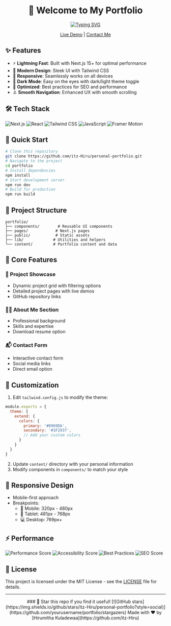 <div align="center">
  
# 🌟 Welcome to My Portfolio 

[![Typing SVG](https://readme-typing-svg.herokuapp.com?font=Fira+Code&pause=1000&color=0969DA&center=true&vCenter=true&width=435&lines=Frontend+Application;React+%7C+Next.js;UI%2FUX+Deesign;Always+Learning+New+Things)](https://git.io/typing-svg)

[Live Demo](https://hirumitha-personal-portfolio.vercel.app) | [Contact Me](mailto:hirumithakuladewanew@gmail.com)
</div>

## ✨ Features
- ⚡ **Lightning Fast**: Built with Next.js 15+ for optimal performance
- 🎨 **Modern Design**: Sleek UI with Tailwind CSS
- 📱 **Responsive**: Seamlessly works on all devices
- 🌙 **Dark Mode**: Easy on the eyes with dark/light theme toggle
- 🚀 **Optimized**: Best practices for SEO and performance
- ⚓ **Smooth Navigation**: Enhanced UX with smooth scrolling

## 🛠️ Tech Stack
![Next.js](https://img.shields.io/badge/-Next.js-000000?style=for-the-badge&logo=next.js&logoColor=white)
![React](https://img.shields.io/badge/-React-61DAFB?style=for-the-badge&logo=react&logoColor=black)
![Tailwind CSS](https://img.shields.io/badge/-Tailwind%20CSS-38B2AC?style=for-the-badge&logo=tailwind-css&logoColor=white)
![JavaScript](https://img.shields.io/badge/-JavaScript-F7DF1E?style=for-the-badge&logo=javascript&logoColor=black)
![Framer Motion](https://img.shields.io/badge/-Framer%20Motion-0055FF?style=for-the-badge&logo=framer&logoColor=white)

## 🚀 Quick Start
```bash
# Clone this repository
git clone https://github.com/itz-Hiru/personal-portfolio.git
# Navigate to the project
cd portfolio
# Install dependencies
npm install
# Start development server
npm run dev
# Build for production
npm run build
```

## 📂 Project Structure
```
portfolio/
├── components/        # Reusable UI components
├── pages/            # Next.js pages
├── public/           # Static assets
├── lib/             # Utilities and helpers
└── content/         # Portfolio content and data
```

## 🎯 Core Features
### 💼 Project Showcase
- Dynamic project grid with filtering options
- Detailed project pages with live demos
- GitHub repository links
### 👨‍💻 About Me Section
- Professional background
- Skills and expertise
- Download resume option
### 📬 Contact Form
- Interactive contact form
- Social media links
- Direct email option

## 🎨 Customization
1. Edit `tailwind.config.js` to modify the theme:
```javascript
module.exports = {
  theme: {
    extend: {
      colors: {
        primary: '#0969DA',
        secondary: '#1F2937',
        // Add your custom colors
      }
    }
  }
}
```
2. Update `content/` directory with your personal information
3. Modify components in `components/` to match your style

## 📱 Responsive Design
- Mobile-first approach
- Breakpoints:
  - 📱 Mobile: 320px - 480px
  - 📱 Tablet: 481px - 768px
  - 💻 Desktop: 769px+

## ⚡ Performance
![Performance Score](https://img.shields.io/badge/Performance-98%25-brightgreen?style=for-the-badge)
![Accessibility Score](https://img.shields.io/badge/Accessibility-100%25-brightgreen?style=for-the-badge)
![Best Practices](https://img.shields.io/badge/Best%20Practices-100%25-brightgreen?style=for-the-badge)
![SEO Score](https://img.shields.io/badge/SEO-100%25-brightgreen?style=for-the-badge)

## 📄 License
This project is licensed under the MIT License - see the [LICENSE](LICENSE) file for details.

---

<div align="center">
### 🌟 Star this repo if you find it useful!
[![GitHub stars](https://img.shields.io/github/stars/itz-Hiru/personal-portfolio?style=social)](https://github.com/yourusername/portfolio/stargazers)
Made with ❤️ by [Hirumitha Kuladewaa](https://github.com/itz-Hiru)
</div>

